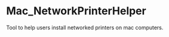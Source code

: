 Mac_NetworkPrinterHelper
========================

Tool to help users install networked printers on mac computers.
